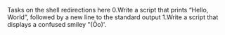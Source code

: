 Tasks on the shell redirections here
0.Write a script that prints “Hello, World”, followed by a new line to the standard output
1.Write a script that displays a confused smiley "(Ôo)'.
